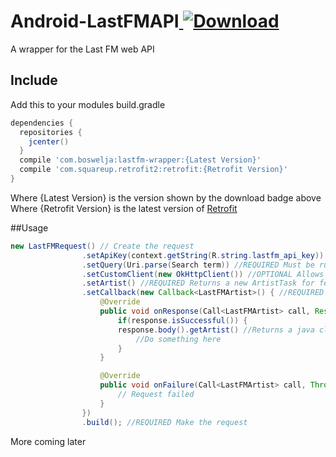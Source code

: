 # Android-LastFMAPI[ ![Download](https://api.bintray.com/packages/boswelja/maven/lastfm-wrapper/images/download.svg) ](https://bintray.com/boswelja/maven/lastfm-wrapper/_latestVersion)
A wrapper for the Last FM web API

## Include
Add this to your modules build.gradle
```groovy
dependencies {
  repositories {
    jcenter()
  }
  compile 'com.boswelja:lastfm-wrapper:{Latest Version}'
  compile 'com.squareup.retrofit2:retrofit:{Retrofit Version}'
}
```
Where {Latest Version} is the version shown by the download badge above
Where {Retrofit Version} is the latest version of [Retrofit](https://github.com/square/retrofit)

##Usage
```java
new LastFMRequest() // Create the request
                .setApiKey(context.getString(R.string.lastfm_api_key)) //REQUIRED Sets the API key
                .setQuery(Uri.parse(Search term)) //REQUIRED Must be run through Uri.parse()
                .setCustomClient(new OkHttpClient()) //OPTIONAL Allows setting a custom http client
                .setArtist() //REQUIRED Returns a new ArtistTask for fetching info about an artist
                .setCallback(new Callback<LastFMArtist>() { //REQUIRED Lets you do something with the result
                    @Override
                    public void onResponse(Call<LastFMArtist> call, Response<LastFMArtist> response) {
                        if(response.isSuccessful()) {
                        response.body().getArtist() //Returns a java class with the artist info
                            //Do something here
                        }
                    }

                    @Override
                    public void onFailure(Call<LastFMArtist> call, Throwable throwable) {
                        // Request failed
                    }
                })
                .build(); //REQUIRED Make the request
```
More coming later
